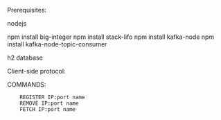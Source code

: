 Prerequisites:

nodejs

npm install big-integer
npm install stack-lifo
npm install kafka-node
npm install kafka-node-topic-consumer

h2 database

Client-side protocol:

COMMANDS: 

        REGISTER IP:port name
        REMOVE IP:port name
        FETCH IP:port name

